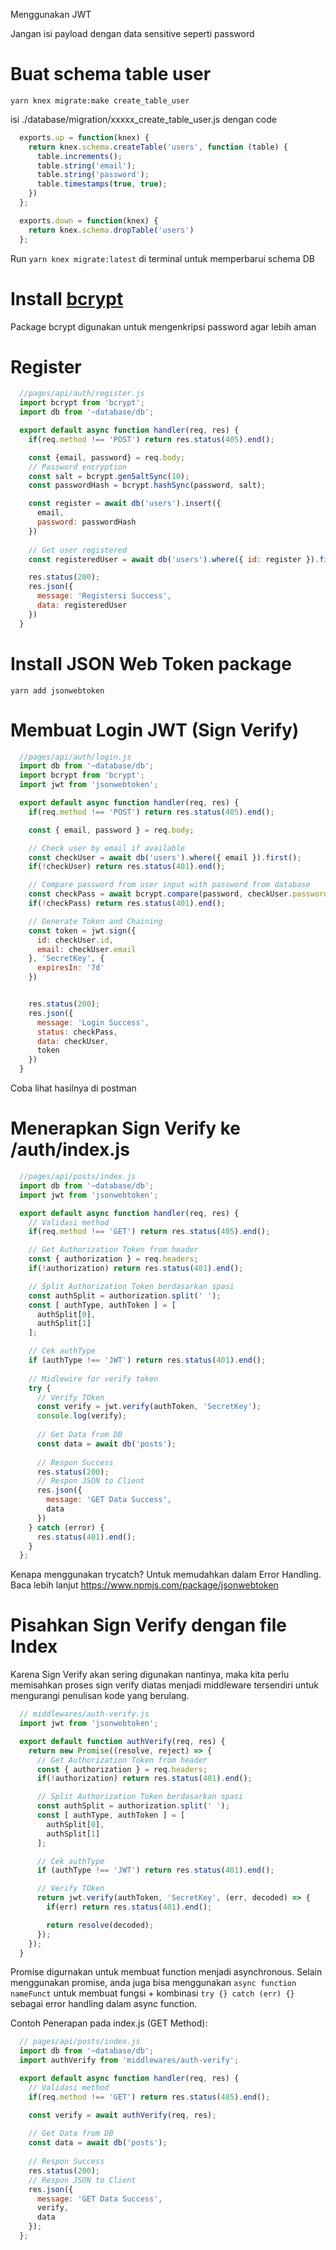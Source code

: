 Menggunakan JWT

Jangan isi payload dengan data sensitive seperti password

# Buat schema table user

`yarn knex migrate:make create_table_user`

isi ./database/migration/xxxxx_create_table_user.js dengan code

```js
  exports.up = function(knex) {
    return knex.schema.createTable('users', function (table) {
      table.increments();
      table.string('email');
      table.string('password');
      table.timestamps(true, true);
    })
  };

  exports.down = function(knex) {
    return knex.schema.dropTable('users')
  };
```

Run `yarn knex migrate:latest` di terminal untuk memperbarui schema DB

# Install [bcrypt](https://www.npmjs.com/package/bcrypt)

Package bcrypt digunakan untuk mengenkripsi password agar lebih aman

# Register

```js
  //pages/api/auth/register.js
  import bcrypt from 'bcrypt';
  import db from '~database/db';

  export default async function handler(req, res) {
    if(req.method !== 'POST') return res.status(405).end();

    const {email, password} = req.body;
    // Password encryption
    const salt = bcrypt.genSaltSync(10);
    const passwordHash = bcrypt.hashSync(password, salt);

    const register = await db('users').insert({
      email,
      password: passwordHash
    })
      
    // Get user registered
    const registeredUser = await db('users').where({ id: register }).first();

    res.status(200);
    res.json({
      message: 'Registersi Success',
      data: registeredUser
    })
  }
```

# Install JSON Web Token package

`yarn add jsonwebtoken`

# Membuat Login JWT (Sign Verify)

```js
  //pages/api/auth/login.js
  import db from '~database/db';
  import bcrypt from 'bcrypt';
  import jwt from 'jsonwebtoken';

  export default async function handler(req, res) {
    if(req.method !== 'POST') return res.status(405).end();

    const { email, password } = req.body;

    // Check user by email if available
    const checkUser = await db('users').where({ email }).first();
    if(!checkUser) return res.status(401).end();

    // Compare password from user input with password from database
    const checkPass = await bcrypt.compare(password, checkUser.password);
    if(!checkPass) return res.status(401).end();

    // Generate Token and Chaining
    const token = jwt.sign({
      id: checkUser.id,
      email: checkUser.email
    }, 'SecretKey', {
      expiresIn: '7d'
    })


    res.status(200);
    res.json({
      message: 'Login Success',
      status: checkPass,
      data: checkUser,
      token
    })
  }
```

Coba lihat hasilnya di postman

# Menerapkan Sign Verify ke /auth/index.js

```js
  //pages/api/posts/index.js
  import db from '~database/db';
  import jwt from 'jsonwebtoken';

  export default async function handler(req, res) {
    // Validasi method
    if(req.method !== 'GET') return res.status(405).end();

    // Get Authorization Token from header
    const { authorization } = req.headers;
    if(!authorization) return res.status(401).end();

    // Split Authorization Token berdasarkan spasi
    const authSplit = authorization.split(' ');
    const [ authType, authToken ] = [
      authSplit[0],
      authSplit[1]
    ];

    // Cek authType
    if (authType !== 'JWT') return res.status(401).end();
    
    // Midlewire for verify token
    try {
      // Verify TOken
      const verify = jwt.verify(authToken, 'SecretKey');
      console.log(verify);
      
      // Get Data from DB
      const data = await db('posts');
      
      // Respon Success
      res.status(200);
      // Respon JSON to Client
      res.json({
        message: 'GET Data Success',
        data 
      })
    } catch (error) {
      res.status(401).end();
    }
  };
```

Kenapa menggunakan trycatch? Untuk memudahkan dalam Error Handling. Baca lebih lanjut https://www.npmjs.com/package/jsonwebtoken

# Pisahkan Sign Verify dengan file Index

Karena Sign Verify akan sering digunakan nantinya, maka kita perlu memisahkan proses sign verify diatas menjadi middleware tersendiri untuk mengurangi penulisan kode yang berulang.

```js
  // middlewares/auth-verify.js
  import jwt from 'jsonwebtoken';

  export default function authVerify(req, res) {
    return new Promise((resolve, reject) => {
      // Get Authorization Token from header
      const { authorization } = req.headers;
      if(!authorization) return res.status(401).end();

      // Split Authorization Token berdasarkan spasi
      const authSplit = authorization.split(' ');
      const [ authType, authToken ] = [
        authSplit[0],
        authSplit[1]
      ];

      // Cek authType
      if (authType !== 'JWT') return res.status(401).end();

      // Verify TOken
      return jwt.verify(authToken, 'SecretKey', (err, decoded) => {
        if(err) return res.status(401).end();

        return resolve(decoded);
      });
    });
  }
```

Promise digurnakan untuk membuat function menjadi asynchronous. Selain menggunakan promise, anda juga bisa menggunakan `async function nameFunct` untuk membuat fungsi + kombinasi `try {} catch (err) {}` sebagai error handling dalam async function.

Contoh Penerapan pada index.js (GET Method):

```js
  // pages/api/posts/index.js
  import db from '~database/db';
  import authVerify from 'middlewares/auth-verify';

  export default async function handler(req, res) {
    // Validasi method
    if(req.method !== 'GET') return res.status(405).end();

    const verify = await authVerify(req, res);
      
    // Get Data from DB
    const data = await db('posts');
        
    // Respon Success
    res.status(200);
    // Respon JSON to Client
    res.json({
      message: 'GET Data Success',
      verify,
      data 
    });
  };
```